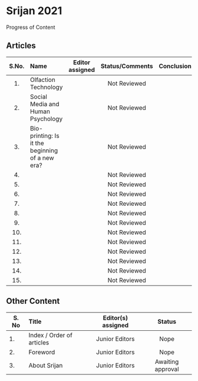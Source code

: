 # Srijan 2021
Progress of Content


## Articles

S.No.   |         Name            | Editor assigned   | Status/Comments   | Conclusion 
:------:|:----------------------- |:-----------------:|:-----------------:|:------------:
|1. | Olfaction Technology  | | Not Reviewed |  |
|2. | Social Media and Human Psychology |  | Not Reviewed |  |
|3. | Bio-printing: Is it the beginning of a new era? |  | Not Reviewed | |
|4. |  |   | Not Reviewed |  |
|5. |  |   | Not Reviewed |  |
|6. |  |   | Not Reviewed |  |
|7. |  |   | Not Reviewed |  |
|8. |  |   | Not Reviewed |  |
|9. |  |   | Not Reviewed |  |
|10. |  |  | Not Reviewed |  |
|11. |  |  | Not Reviewed |  |
|12. |  |  | Not Reviewed |  |
|13. |  |  | Not Reviewed |  |
|14. |  |  | Not Reviewed |  |
|15. |  |  | Not Reviewed |  |



## Other Content
S. No	| Title	|Editor(s) assigned	|Status |
------|:------|:-----------------:|:------:
|1. | Index / Order of articles |	Junior Editors	| Nope |
|2. |	Foreword	| Junior Editors	| Nope |
|3. |	About Srijan	| Junior Editors	| Awaiting approval |
